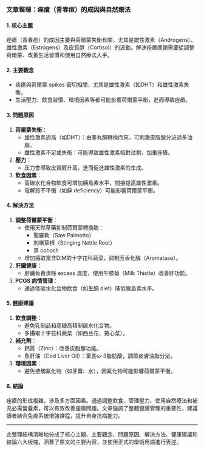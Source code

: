 ### 文章整理：痤瘡（青春痘）的成因與自然療法

#### 1. 核心主題
痤瘡（青春痘）的成因主要與荷爾蒙失衡有關，尤其是雄性激素（Androgens）、雌性激素（Estrogens）及皮質醇（Cortisol）的波動。解決痤瘡問題需要從調整荷爾蒙、改善生活習慣和使用自然療法入手。

#### 2. 主要觀念
- 痰瘡與荷爾蒙 spikes 密切相關，尤其是雄性激素（如DHT）和雌性激素失衡。
- 生活壓力、飲食習慣、環境因素等都可能影響荷爾蒙平衡，進而導致痤瘡。

#### 3. 問題原因
1. **荷爾蒙失衡**：
   - 雄性激素過高（如DHT）：由睾丸酮轉換而來，可刺激皮脂腺分泌過多油脂。
   - 雌性激素不足或失衡：可能導致雄性激素相對过剩，加重痤瘡。
2. **壓力**：
   - 压力會導致皮質醇升高，進而促進雄性激素的生成。
3. **飲食因素**：
   - 高碳水化合物飲食可增加胰島素水平，間接提高雄性激素。
   - 電解質不平衡（如鋅 deficiency）可能影響荷爾蒙平衡。

#### 4. 解決方法
1. **調整荷爾蒙平衡**：
   - 使用天然草藥抑制荷爾蒙轉換酶：
     - 聖羅勒（Saw Palmetto）
     - 刺楉草根（Stinging Nettle Root）
     - 黑 cohosh
   - 增加攝取富含DIM的十字花科蔬菜，抑制芳香化酶（Aromatase）。
2. **肝臟健康**：
   - 肝臟負責清除 excess 濕度，使用牛膝菊（Milk Thistle）改善肝功能。
3. **PCOS 病情管理**：
   - 通過低碳水化合物飲食（如生酮 diet）降低胰島素水平。

#### 5. 健康建議
1. **飲食調整**：
   - 避免乳制品和高糖高精制碳水化合物。
   - 多攝取十字花科蔬菜（如西兰花、捲心菜）。
2. **補充劑**：
   - 鈣質（Zinc）：改善皮脂腺功能。
   - 魚肝油（Cod Liver Oil）：富含ω-3脂肪酸，調節皮膚油脂分泌。
3. **環境因素**：
   - 避免接觸氟化物（如牙膏、水），因氟化物可能影響荷爾蒙平衡。

#### 6. 結論
痤瘡的形成複雜，涉及多方面因素。通過調整飲食、管理壓力、使用自然療法和補充必需營養素，可以有效改善痤瘡問題。文章強調了整體健康管理的重要性，建議讀者結合免疫系統增強課程，提升自身抗病能力。

---

此整理結構清晰地分成了核心主題、主要觀念、問題原因、解決方法、健康建議和結論六大板塊，涵蓋了原文的主要內容，並使用正式的學術用語進行表述。